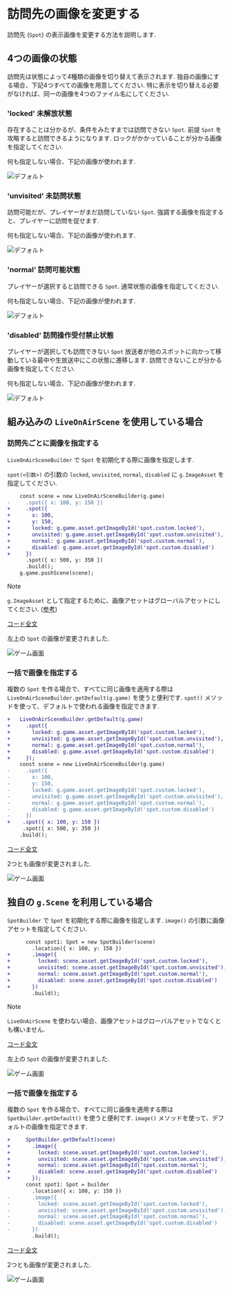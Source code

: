 # 訪問先の画像を変更する

訪問先 (`Spot`) の表示画像を変更する方法を説明します.

## 4つの画像の状態

訪問先は状態によって4種類の画像を切り替えて表示されます.
独自の画像にする場合、下記4つすべての画像を用意してください.
特に表示を切り替える必要がなければ、同一の画像を4つのファイル名にしてください.

### 'locked' 未解放状態

存在することは分かるが、条件をみたすまでは訪問できない `Spot`.
前提 `Spot` を攻略すると訪問できるようになります.
ロックがかかっていることが分かる画像を指定してください.

何も指定しない場合、下記の画像が使われます.

![デフォルト](../image/spot.default.locked.png)

### 'unvisited' 未訪問状態

訪問可能だが、プレイヤーがまだ訪問していない `Spot`.
強調する画像を指定すると、プレイヤーに訪問を促せます.

何も指定しない場合、下記の画像が使われます.

![デフォルト](../image/spot.default.unvisited.png)

### 'normal' 訪問可能状態

プレイヤーが選択すると訪問できる `Spot`.
通常状態の画像を指定してください.

何も指定しない場合、下記の画像が使われます.

![デフォルト](../image/spot.default.normal.png)

### 'disabled' 訪問操作受付禁止状態

プレイヤーが選択しても訪問できない `Spot`
放送者が他のスポットに向かって移動している最中や生放送中にこの状態に遷移します.
訪問できないことが分かる画像を指定してください.

何も指定しない場合、下記の画像が使われます.

![デフォルト](../image/spot.default.disabled.png)

## 組み込みの `LiveOnAirScene` を使用している場合

### 訪問先ごとに画像を指定する

`LiveOnAirSceneBuilder` で `Spot` を初期化する際に画像を指定します.

`spot(<引数>)` の引数の `locked`, `unvisited`, `normal`, `disabled` に `g.ImageAsset` を指定してください.

```diff typescript
    const scene = new LiveOnAirSceneBuilder(g.game)
-     .spot({ x: 100, y: 150 })
+     .spot({
+       x: 100,
+       y: 150,
+       locked: g.game.asset.getImageById('spot.custom.locked'),
+       unvisited: g.game.asset.getImageById('spot.custom.unvisited'),
+       normal: g.game.asset.getImageById('spot.custom.normal'),
+       disabled: g.game.asset.getImageById('spot.custom.disabled')
+     })
      .spot({ x: 500, y: 350 })
      .build();
    g.game.pushScene(scene);
```

> [!NOTE]
> `g.ImageAsset` として指定するために、画像アセットはグローバルアセットにしてください. ([参考](https://akashic-games.github.io/reverse-reference/v3/asset/global-asset.html))

[コード全文](customize.spot.builtin.ts)

左上の `Spot` の画像が変更されました.

![ゲーム画面](customize.spot.builtin.1.png)

### 一括で画像を指定する

複数の `Spot` を作る場合で、すべてに同じ画像を適用する際は `LiveOnAirSceneBuilder.getDefault(g.game)` を使うと便利です.
`spot()` メソッドを使って、デフォルトで使われる画像を指定できます.

```diff typescript
+   LiveOnAirSceneBuilder.getDefault(g.game)
+     .spot({
+       locked: g.game.asset.getImageById('spot.custom.locked'),
+       unvisited: g.game.asset.getImageById('spot.custom.unvisited'),
+       normal: g.game.asset.getImageById('spot.custom.normal'),
+       disabled: g.game.asset.getImageById('spot.custom.disabled')
+     });
    const scene = new LiveOnAirSceneBuilder(g.game)
-     .spot({
-       x: 100,
-       y: 150,
-       locked: g.game.asset.getImageById('spot.custom.locked'),
-       unvisited: g.game.asset.getImageById('spot.custom.unvisited'),
-       normal: g.game.asset.getImageById('spot.custom.normal'),
-       disabled: g.game.asset.getImageById('spot.custom.disabled')
-     })
+    .spot({ x: 100, y: 150 })
     .spot({ x: 500, y: 350 })
    .build();
```

[コード全文](customize.default.spot.builtin.ts)

2つとも画像が変更されました.

![ゲーム画面](customize.default.spot.builtin.1.png)

## 独自の `g.Scene` を利用している場合

`SpotBuilder` で `Spot` を初期化する際に画像を指定します. `image()` の引数に画像アセットを指定してください.

```diff typescript
      const spot1: Spot = new SpotBuilder(scene)
        .location({ x: 100, y: 150 })
+       .image({
+         locked: scene.asset.getImageById('spot.custom.locked'),
+         unvisited: scene.asset.getImageById('spot.custom.unvisited'),
+         normal: scene.asset.getImageById('spot.custom.normal'),
+         disabled: scene.asset.getImageById('spot.custom.disabled')
+       })
        .build();
```

> [!NOTE]
> `LiveOnAirScene` を使わない場合、画像アセットはグローバルアセットでなくとも構いません.

[コード全文](customize.spot.migrate.ts)

左上の `Spot` の画像が変更されました.

![ゲーム画面](customize.spot.migrate.1.png)

### 一括で画像を指定する

複数の `Spot` を作る場合で、すべてに同じ画像を適用する際は `SpotBuilder.getDefault()` を使うと便利です.
`image()` メソッドを使って、デフォルトの画像を指定できます.

```diff typescript
+     SpotBuilder.getDefault(scene)
+       .image({
+         locked: scene.asset.getImageById('spot.custom.locked'),
+         unvisited: scene.asset.getImageById('spot.custom.unvisited'),
+         normal: scene.asset.getImageById('spot.custom.normal'),
+         disabled: scene.asset.getImageById('spot.custom.disabled')
+       });
      const spot1: Spot = builder
        .location({ x: 100, y: 150 })
-       .image({
-         locked: scene.asset.getImageById('spot.custom.locked'),
-         unvisited: scene.asset.getImageById('spot.custom.unvisited'),
-         normal: scene.asset.getImageById('spot.custom.normal'),
-         disabled: scene.asset.getImageById('spot.custom.disabled')
-       })
        .build();
```

[コード全文](customize.default.spot.migrate.ts)

2つとも画像が変更されました.

![ゲーム画面](customize.default.spot.migrate.1.png)
